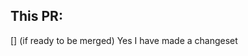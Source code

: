 ## This PR:
<!-- describe what changes were made -->


[] (if ready to be merged) Yes I have made a changeset

<!-- make sure you made a change set!! -->

<!-- thank you for your contribution -->
